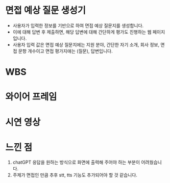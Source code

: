 # 면접 예상 질문 생성기
- 사용자가 입력한 정보를 기반으로 하여 면접 예상 질문지를 생성합니다.
- 이에 대해 답변 후 제출하면, 해당 답변에 대해 간단하게 평가도 진행하는 웹 페이지입니다.
- 사용자 입력 값은 면접 예상 질문지에는 지원 분야, 간단한 자기 소개, 회사 정보, 면접 문항 개수이고 면접 평가지애는 (질문), 답변입니다.


# WBS



# 와이어 프레임



# 시연 영상



# 느낀 점
1. chatGPT 응답을 원하는 방식으로 화면에 출력해 주어야 하는 부분이 어려웠습니다.
2. 주제가 면접인 만큼 추후 stt, tts 기능도 추가되어야 할 것 같습니다.
